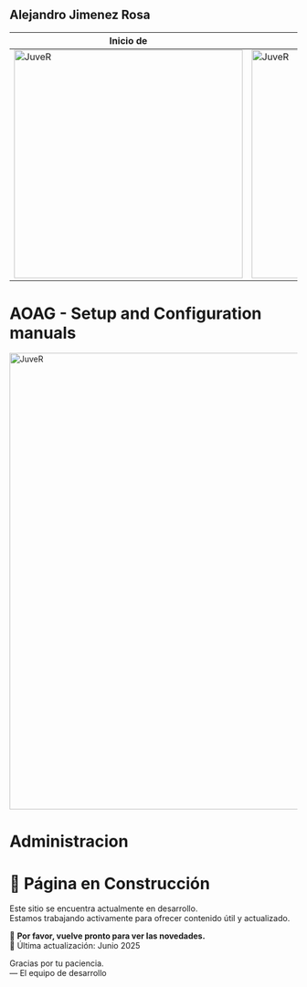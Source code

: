 

## Alejandro Jimenez Rosa

<table>
<thead>
<tr>
  <th>Inicio de  </th>
  <th> manual de  PowerShel AJ</th>
</tr>
</thead>
<tbody><tr>

<tr>
  <td><img src="https://avatars2.githubusercontent.com/u/7384546?s=460&v=4?format=jpg&name=large" alt="JuveR" width="400px" ></td>
  <td><img 
  src="https://encrypted-tbn0.gstatic.com/images?q=tbn:ANd9GcSrYKpaNW87lNB2oB8AIr-Q5AKldA0CuR1diw&s?format=jpg&name=large"
     alt="JuveR" width="400px" height="400px"></td>
</tr>
<!-- <tr>
  <td>Siempre</td>
  <td><img src="https://avatars2.githubusercontent.com/u/7384546?s=460&v=4?format=jpg&name=large" alt="JuveR" width="400px"></td>
</tr> -->


</tbody>
</table>

# 

# AOAG - Setup and Configuration manuals

<img src="https://www.cloudchampion.se/wp-content/uploads/sites/4/2018/12/microsoft-sql-server-logopedia-fandom-powered-by-wikia-simpleminimalist-sql-logo-lovable-2.png" alt="JuveR" width="800px">

# Administracion

# 🚧 Página en Construcción

Este sitio se encuentra actualmente en desarrollo.  
Estamos trabajando activamente para ofrecer contenido útil y actualizado.

🔧 **Por favor, vuelve pronto para ver las novedades.**  
📅 Última actualización: Junio 2025

Gracias por tu paciencia.  
— El equipo de desarrollo
